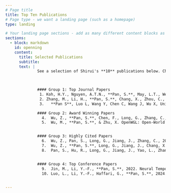 ```yaml
---
# Page title
title: Top Ten Publications
# Page type - we want a landing page (such as a homepage)
type: landing

# Your landing page sections - add as many different content blocks as you like
sections:
  - block: markdown
    id: openning
    content:
      title: Selected Publications
      subtitle: 
      text: |
              See a selection of Shirui's **10** publications below. Check out for more information about [TrustAGI Lab](https://trust-agi.github.io/). 


              
              #### Group 1: Top Journal Papers 
               1. Koh, H.Y., Nguyen, A.T.N., **Pan, S.**, May, L.T., Webb, G.I., 2024. [Physicochemical graph neural network for learning protein–ligand interaction fingerprints from sequence data](https://doi.org/10.1038/s42256-024-00847-1). **Nature Machine Intelligence.** [IF: 18.8; Corresponding Author; Featured on [Phys.org](https://phys.org/news/2024-06-ai-tool-rapid-effective-drug.html#google_vignette), [The Medical News](https://www.news-medical.net/news/20240619/Novel-AI-tool-poised-to-reshape-virtual-screening-in-early-stage-drug-discovery.aspx), and [Australian Manufacturing Magazine](https://www.australianmanufacturing.com.au/aussie-researchers-develop-game-changing-ai-for-drug-screening/)]
               2. Zhang, M., Li, H., **Pan, S.**, Chang, X., Zhou, C., Ge, Z., Su, S.W., 2021. One-Shot Neural Architecture Search: Maximising Diversity to Overcome Catastrophic Forgetting. IEEE Transactions on Pattern Analysis and Machine Intelligence, **TPAMI** 43, 2921–2935. [CORE A*; IF: 20.8; Corresponding Author]
               3.	**Pan S**, Luo L, Wang Y, Chen C, Wang J, Wu X, Unifying Large Language Models and Knowledge Graphs: A Roadmap. IEEE Trans Knowl Data Eng. (**TKDE**). 2024 [CORE A*; IF:8.9; <span style="color:red"> 420+ Citations in 7 months</span>]

              #### Group 2: Award Winning Papers
                4.	Wu, Z., **Pan, S.**, Chen, F., Long, G., Zhang, C., Yu, P.S., 2020. A comprehensive survey on graph neural networks. IEEE Transactions on Neural Networks and Learning Systems (**TNNLS**) 32, 4–24. [<span style="color:red"> IEEE CIS TNNLS Outstanding Paper Award; **9,500+ Citations**; Corresponding Author; JCR Q1 </span>]
                5.	Wu, M., **Pan, S.**, & Zhu, X. OpenWGL: Open-World Graph Learning.  In IEEE International Conference on Data Mining, **ICDM**, November 17-20, 2020, Sorrento, Italy, 2020 [<span style="color:red"> IEEE ICDM Best Student Paper Award; CORE A*</span>]


              #### Group 3: Highly Cited Papers
                6.	Wu, Z., Pan, S., Long, G., Jiang, J., Zhang, C., 2019. Graph WaveNet for Deep Spatial-Temporal Graph Modeling, in: International Joint Conference on Artificial Intelligence (IJCAI), **IJCAI-19**. [CORE A*; Corresponding Author; <span style="color:red"> **2,000+** Citations; \#1 most cited IJCAI 2019 paper by June 2024</span>]
                7.	Wu, Z., **Pan, S.**, Long, G., Jiang, J., Chang, X., Zhang, C., 2020. Connecting the Dots: Multivariate Time Series Forecasting with Graph Neural Networks, in: ACM SIGKDD Conference on Knowledge Discovery and Data Mining, **KDD-20**. [CORE A*; Corresponding Author; <span style="color:red"> **1,200+** Citations, \#1 most cited KDD 2020 paper by June 2024</span>]
                8.	Pan, S., Hu, R., Long, G., Jiang, J., Yao, L., Zhang, C., 2018. Adversarially Regularized Graph Autoencoder for Graph Embedding, in: International Joint Conference on Artificial Intelligence, **IJCAI-18**. pp. 2609–2615. [CORE A*; Corresponding Author; <span style="color:red"> **1,000+** Citations</span>]


              #### Group 4: Top Conference Papers
                9.	Jin, M., Li, Y.-F., **Pan, S.**, 2022. Neural Temporal Walks: Motif-Aware Representation Learning on Continuous-Time Dynamic Graphs, in: Advances in Neural Information Processing Systems (**NeurIPS**). [CORE A*; Corresponding Author]
                10.	Luo, L., Li, Y.-F., Haffari, G., **Pan, S.**, 2024. Reasoning on graphs: Faithful and interpretable large language model reasoning, in: International Conference on Learning Representations (**ICLR**). [CORE A*; Corresponding Author]

              
---
```

